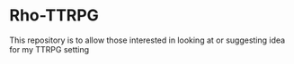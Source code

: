 # Rho-TTRPG
This repository is to allow those interested in looking at or suggesting idea for my TTRPG setting
